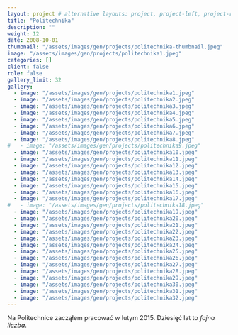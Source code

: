 ```yaml
---
layout: project # alternative layouts: project, project-left, project-right, project-top
title: "Politechnika"
description: ""
weight: 12
date: 2008-10-01
thumbnail: "/assets/images/gen/projects/politechnika-thumbnail.jpeg"
image: "/assets/images/gen/projects/politechnika1.jpeg"
categories: []
client: false
role: false
gallery_limit: 32
gallery:
  - image: "/assets/images/gen/projects/politechnika1.jpeg"
  - image: "/assets/images/gen/projects/politechnika2.jpeg"
  - image: "/assets/images/gen/projects/politechnika3.jpeg"
  - image: "/assets/images/gen/projects/politechnika4.jpeg"
  - image: "/assets/images/gen/projects/politechnika5.jpeg"
  - image: "/assets/images/gen/projects/politechnika6.jpeg"
  - image: "/assets/images/gen/projects/politechnika7.jpeg"
  - image: "/assets/images/gen/projects/politechnika8.jpeg"
#   - image: "/assets/images/gen/projects/politechnika9.jpeg"
  - image: "/assets/images/gen/projects/politechnika10.jpeg"
  - image: "/assets/images/gen/projects/politechnika11.jpeg"
  - image: "/assets/images/gen/projects/politechnika12.jpeg"
  - image: "/assets/images/gen/projects/politechnika13.jpeg"
  - image: "/assets/images/gen/projects/politechnika14.jpeg"
  - image: "/assets/images/gen/projects/politechnika15.jpeg"
  - image: "/assets/images/gen/projects/politechnika16.jpeg"
  - image: "/assets/images/gen/projects/politechnika17.jpeg"
#   - image: "/assets/images/gen/projects/politechnika18.jpeg"
  - image: "/assets/images/gen/projects/politechnika19.jpeg"
  - image: "/assets/images/gen/projects/politechnika20.jpeg"
  - image: "/assets/images/gen/projects/politechnika21.jpeg"
  - image: "/assets/images/gen/projects/politechnika22.jpeg"
  - image: "/assets/images/gen/projects/politechnika23.jpeg"
  - image: "/assets/images/gen/projects/politechnika24.jpeg"
  - image: "/assets/images/gen/projects/politechnika25.jpeg"
  - image: "/assets/images/gen/projects/politechnika26.jpeg"
  - image: "/assets/images/gen/projects/politechnika27.jpeg"
  - image: "/assets/images/gen/projects/politechnika28.jpeg"
  - image: "/assets/images/gen/projects/politechnika29.jpeg"
  - image: "/assets/images/gen/projects/politechnika30.jpeg"
  - image: "/assets/images/gen/projects/politechnika31.jpeg"
  - image: "/assets/images/gen/projects/politechnika32.jpeg"
---
```


Na Politechnice zacząłem pracować w lutym 2015. Dziesięć lat to *fajna liczba*.